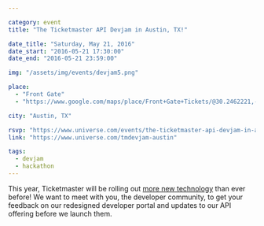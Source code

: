 ```yaml
---

category: event
title: "The Ticketmaster API Devjam in Austin, TX!"

date_title: "Saturday, May 21, 2016"
date_start: "2016-05-21 17:30:00"
date_end: "2016-05-21 23:59:00"

img: "/assets/img/events/devjam5.png"

place: 
  - "Front Gate"
  - "https://www.google.com/maps/place/Front+Gate+Tickets/@30.2462221,-97.7527807,17z/data=!3m1!4b1!4m2!3m1!1s0x8644b4fb652cb7b1:0x9b78fae188444181"

city: "Austin, TX"

rsvp: "https://www.universe.com/events/the-ticketmaster-api-devjam-in-austin-tx-tickets-austin-5GZP0R"
link: "https://www.universe.com/tmdevjam-austin"

tags: 
  - devjam
  - hackathon
---
```


This year, Ticketmaster will be rolling out [more new technology](https://medium.com/ticketmaster-tech/open-platform-at-ticketmaster-e1f3b05cd417) than ever before! We want to meet with you, the developer community, to get your feedback on our redesigned developer portal and updates to our API offering before we launch them.
